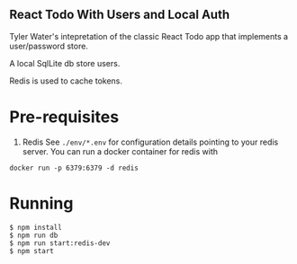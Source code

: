## React Todo With Users and Local Auth

Tyler Water's intepretation of the classic React Todo app that
implements a user/password store.

A local SqlLite db store users.

Redis is used to cache tokens.

# Pre-requisites

1. Redis
See `./env/*.env` for configuration details pointing to
your redis server. You can run a docker container for redis with

`docker run -p 6379:6379 -d redis`

# Running

```
$ npm install
$ npm run db
$ npm run start:redis-dev
$ npm start
```
